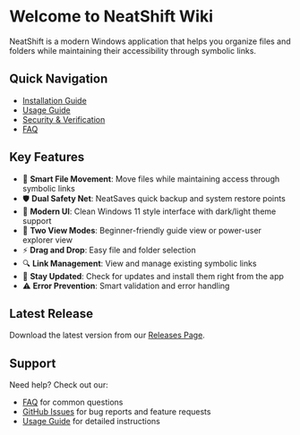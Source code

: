 # Welcome to NeatShift Wiki

NeatShift is a modern Windows application that helps you organize files and folders while maintaining their accessibility through symbolic links.

## Quick Navigation

- [Installation Guide](Installation)
- [Usage Guide](Usage-Guide)
- [Security & Verification](Security-and-Verification)
- [FAQ](FAQ)

## Key Features

- 🔗 **Smart File Movement**: Move files while maintaining access through symbolic links
- 🛡️ **Dual Safety Net**: NeatSaves quick backup and system restore points
- 🎨 **Modern UI**: Clean Windows 11 style interface with dark/light theme support
- 📱 **Two View Modes**: Beginner-friendly guide view or power-user explorer view
- ⚡ **Drag and Drop**: Easy file and folder selection
- 🔍 **Link Management**: View and manage existing symbolic links
- 🔄 **Stay Updated**: Check for updates and install them right from the app
- ⚠️ **Error Prevention**: Smart validation and error handling

## Latest Release

Download the latest version from our [Releases Page](https://github.com/BytexGrid/NeatShift/releases).

## Support

Need help? Check out our:
- [FAQ](FAQ) for common questions
- [GitHub Issues](https://github.com/BytexGrid/NeatShift/issues) for bug reports and feature requests
- [Usage Guide](Usage-Guide) for detailed instructions 